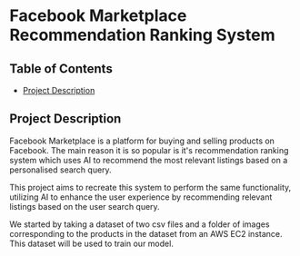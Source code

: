# Facebook Marketplace Recommendation Ranking System

## Table of Contents
- [Project Description](#ProjectDescription)

## Project Description
Facebook Marketplace is a platform for buying and selling products on Facebook. 
The main reason it is so popular is it's recommendation ranking system which uses AI to recommend the most relevant listings based on a personalised search query.

This project aims to recreate this system to perform the same functionality, utilizing AI to enhance the user experience by recommending relevant listings based on the user search query. 

We started by taking a dataset of two csv files and a folder of images corresponding to the products in the dataset from an AWS EC2 instance. This dataset will be used to train our model.


